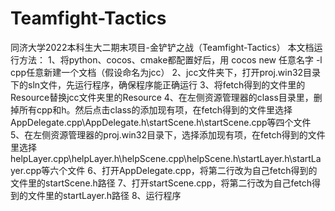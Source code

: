 # Teamfight-Tactics
同济大学2022本科生大二期末项目-金铲铲之战（Teamfight-Tactics）
本文档运行方法：
1、将python、cocos、cmake都配置好后，用 cocos new 任意名字 -l cpp任意新建一个文档（假设命名为jcc）
2、jcc文件夹下，打开proj.win32目录下的sln文件，先运行程序，确保程序能正确运行
3、将fetch得到的文件里的Resource替换jcc文件夹里的Resource
4、在左侧资源管理器的class目录里，删掉所有cpp和h。然后点击class的添加现有项，在fetch得到的文件里选择AppDelegate.cpp\AppDelegate.h\startScene.h\startScene.cpp等四个文件
5、在左侧资源管理器的proj.win32目录下，选择添加现有项，在fetch得到的文件里选择helpLayer.cpp\helpLayer.h\helpScene.cpp\helpScene.h\startLayer.h\startLayer.cpp等六个文件
6、打开AppDelegate.cpp，将第二行改为自己fetch得到的文件里的startScene.h路径
7、打开startScene.cpp，将第二行改为自己fetch得到的文件里的startLayer.h路径
8、运行程序